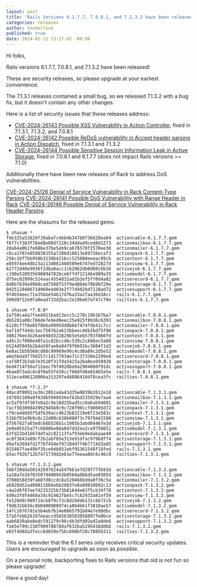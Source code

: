 ```yaml
---
layout: post
title: 'Rails Versions 6.1.7.7, 7.0.8.1, and 7.1.3.2 have been released!'
categories: releases
author: tenderlove
published: true
date: 2024-02-21 13:27:42 -08:00
---
```


Hi folks,

Rails versions 6.1.7.7, 7.0.8.1, and 7.1.3.2 have been released!

These are security releases, so please upgrade at your earliest convenience.

The 7.1.3.1 releases contained a small bug, so we released 7.1.3.2 with a bug fix, but it doesn't contain any other changes.

Here is a list of security issues that these releases address:

* [CVE-2024-26143 Possible XSS Vulnerability in Action Controller](https://discuss.rubyonrails.org/t/possible-xss-vulnerability-in-action-controller/84947), fixed in 7.1.3.1, 7.1.3.2, and 7.0.8.1
* [CVE-2024-26142 Possible ReDoS vulnerability in Accept header parsing in Action Dispatch](https://discuss.rubyonrails.org/t/possible-redos-vulnerability-in-accept-header-parsing-in-action-dispatch/84946), fixed in 7.1.3.1 and 7.1.3.2
* [CVE-2024-26144 Possible Sensitive Session Information Leak in Active Storage](https://discuss.rubyonrails.org/t/possible-sensitive-session-information-leak-in-active-storage/84945), fixed in 7.0.8.1 and 6.1.7.7 (does not impact Rails versions >= 7.1.0)

Additionally there have been new releases of Rack to address DoS vulnerabilities.

[CVE-2024-25126 Denial of Service Vulnerability in Rack Content-Type Parsing](https://discuss.rubyonrails.org/t/denial-of-service-vulnerability-in-rack-content-type-parsing/84941)
[CVE-2024-26141 Possible DoS Vulnerability with Range Header in Rack](https://discuss.rubyonrails.org/t/possible-dos-vulnerability-with-range-header-in-rack/84944)
[CVE-2024-26146 Possible Denial of Service Vulnerability in Rack Header Parsing](https://discuss.rubyonrails.org/t/possible-denial-of-service-vulnerability-in-rack-header-parsing/84942)

Here are the shasums for the released gems:

```
$ shasum *
fde325a53820f30abafc4bb4b347b0736628ea04  actioncable-6.1.7.7.gem
f6f7cf383f78ed8e08df218c34ddad9ced8d1273  actionmailbox-6.1.7.7.gem
20a64a0b1fe686e37be5eb9cab76570f2570ee36  actionmailer-6.1.7.7.gem
cbca1f87e850838155a7206d18813e89756ecaf3  actionpack-6.1.7.7.gem
256c10f7bb958b3238b421bcc525088eeeac89cb  actiontext-6.1.7.7.gem
e85974ee48b23a113d081408509e6747ed72827d  actionview-6.1.7.7.gem
62772d40e9936f2d8a0acc1c62062db0d60c6b16  activejob-6.1.7.7.gem
c198e520935690894782bce6ffdf12146e989a35  activemodel-6.1.7.7.gem
d75ec02999c524aac4554d32ad1b2ef5ff0d4a82  activerecord-6.1.7.7.gem
0d8b7639a9960cad7580753f9e4884e79b9bf29e  activestorage-6.1.7.7.gem
0425128486718960e4d03e2f77d402bd7128ad72  activesupport-6.1.7.7.gem
974b54eec71a35bbe54b17d7ba33a2faa36d18cc  rails-6.1.7.7.gem
309d9712e0fa0ead733d2bac2e19be67af47c70e  railties-6.1.7.7.gem

$ shasum *7.0.8*
2a750ca4a7fee4911bad13ecc5c278c19b167ba7  actioncable-7.0.8.1.gem
db5281a00c766de7e9ed8eec25e925f8936c6393  actionmailbox-7.0.8.1.gem
6120cf7f8e65f0b6a9995dd0b6bf474fde41c7cc  actionmailer-7.0.8.1.gem
baf14ff44dc1ec750762a623bbeec46b2bd75f96  actionpack-7.0.8.1.gem
308176ee3b26ae698d322829b5e5eb5793f866fd  actiontext-7.0.8.1.gem
a45c2cf000e48fa1c82bccd6c539c2c696ec5a88  actionview-7.0.8.1.gem
b524d5945b26da59fae0a9479f6b91bc3604f1d3  activejob-7.0.8.1.gem
6e8ac1b56560cd88c99969e90c4cd0a09c2d5e52  activemodel-7.0.8.1.gem
a6e56da9f79d257c1d177934e71c37330e2299e8  activerecord-7.0.8.1.gem
cafd8f2b3ab7e3518f31fda5415a2ba8ea950438  activestorage-7.0.8.1.gem
0ed4714f50af12eec79f4920be0a2904060f91dc  activesupport-7.0.8.1.gem
4bae873adc4c8f0a55f420cc760dfd6e654b5a5e  rails-7.0.8.1.gem
311ece40612800ba313297ed48864104f8cea3fc  railties-7.0.8.1.gem

$ shasum *7.1.3*
48acdf80911e36c28b1a4a41d35e0839b2012e18  actioncable-7.1.3.1.gem
2d7892180a9f634b5990936ef62bd235929e7aa4  actionmailbox-7.1.3.1.gem
ac5af97df307e8a2c9e18d25bad5cc0a6ab94601  actionmailer-7.1.3.1.gem
7acf5030984399294569c9c728f90ccf80605d72  actionpack-7.1.3.1.gem
cf9ce4ddd5f5dfb39acc4623b83219e6f23e583c  actiontext-7.1.3.1.gem
516bf01e9b9c6c22d00c638b080f3c7979441590  actionview-7.1.3.1.gem
87567827a03edc68b526b1c1985b3abd0446fe3d  activejob-7.1.3.1.gem
2e9e85525a7fcb600be0da047dd2ea2ce9758651  activemodel-7.1.3.1.gem
63fd22bd16674dfa2c82113faf93eb9edabaae40  activerecord-7.1.3.1.gem
ac0f3843a89cf2b2abf05e313e91dfac979bdff4  activestorage-7.1.3.1.gem
d9afe2694fd2f7bf454ef97284d7f4b7714d3ad5  activesupport-7.1.3.1.gem
915467fae49bf35ce6db031ebf95361548f18fed  rails-7.1.3.1.gem
b5acf92bf12b7471739d2eb1e77eeaa0dc6c46c0  railties-7.1.3.1.gem

$ shasum *7.1.3.2.gem
566f20dda50142697624a547661e7d29f773b93d  actioncable-7.1.3.2.gem
1a18a7e26f035079490943b0568a0bbd5ae0305d  actionmailbox-7.1.3.2.gem
3700b58d39fa68fd0ccdc8a520466bdda0f36c5e  actionmailer-7.1.3.2.gem
ab928d52a489011666e6b2803fe8a99010092c13  actionpack-7.1.3.2.gem
c4a2d6f87ee7d225325b73b81644e83f5cb34f78  actiontext-7.1.3.2.gem
4d9a3fdf4468a34c91462fbe5c7c82933a81ef59  actionview-7.1.3.2.gem
fe128d9c989724cb8f9cf3c8d28d4b131c6672cb  activejob-7.1.3.2.gem
f9d632bb56c8b0408908974ca864b61f3810ae57  activemodel-7.1.3.2.gem
147c1076781e5b4eb7b14e6665792b84e7e98dbc  activerecord-7.1.3.2.gem
57a5febb26107eeaccd565b38583050897fe8bce  activestorage-7.1.3.2.gem
aab6830abe8edc591279c96c4b3dfd02ed2a0de6  activesupport-7.1.3.2.gem
fa45e799c238f90978870daf632ba5295416ddbb  rails-7.1.3.2.gem
e03f4d8da3fecc6d659e75bc898bf20c7885b311  railties-7.1.3.2.gem
```

This is a reminder that the 6.1 series only receives critical security updates.
Users are encouraged to upgrade as soon as possible.

On a personal note, backporting fixes to Rails versions that old is not fun so please upgrade!

Have a good day!
